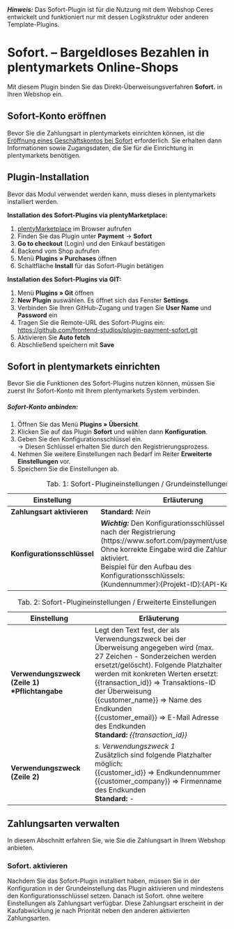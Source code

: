 <div class="alert alert-warning" role="alert">
   <strong><i>Hinweis:</strong></i> Das Sofort-Plugin ist für die Nutzung mit dem Webshop Ceres entwickelt und funktioniert nur mit dessen Logikstruktur oder anderen Template-Plugins. 
</div>

# Sofort. – Bargeldloses Bezahlen in plentymarkets Online-Shops

Mit diesem Plugin binden Sie das Direkt-Überweisungsverfahren **Sofort.** in Ihren Webshop ein.

## Sofort-Konto eröffnen

Bevor Sie die Zahlungsart in plentymarkets einrichten können, ist die [Eröffnung eines Geschäftskontos bei Sofort](https://www.sofort.com/payment/users/register) erforderlich. Sie erhalten dann Informationen sowie Zugangsdaten, die Sie für die Einrichtung in plentymarkets benötigen.

## Plugin-Installation

Bevor das Modul verwendet werden kann, muss dieses in plentymarkets installiert werden.

**Installation des Sofort-Plugins via plentyMarketplace:**

1. [plentyMarketplace](https://marketplace.plentymarkets.com/) im Browser aufrufen
2. Finden Sie das Plugin unter **Payment** → **Sofort**
3. **Go to checkout** (Login) und den Einkauf bestätigen
4. Backend vom Shop aufrufen
5. Menü **Plugins » Purchases** öffnen
6. Schaltfläche **Install** für das Sofort-Plugin betätigen

**Installation des Sofort-Plugins via GIT:**

1. Menü **Plugins » Git** öffnen
2. **New Plugin** auswählen. Es öffnet sich das Fenster **Settings**.
3. Verbinden Sie Ihren GitHub-Zugang und tragen Sie **User Name** und **Password** ein
4. Tragen Sie die Remote-URL des Sofort-Plugins ein: <https://github.com/frontend-studios/plugin-payment-sofort.git>
5. Aktivieren Sie **Auto fetch**
6. Abschließend speichern mit **Save**

## Sofort in plentymarkets einrichten

Bevor Sie die Funktionen des Sofort-Plugins nutzen können, müssen Sie zuerst Ihr Sofort-Konto mit Ihrem plentymarkets System verbinden.

##### Sofort-Konto anbinden:
  
1. Öffnen Sie das Menü **Plugins » Übersicht**.
2. Klicken Sie auf das Plugin **Sofort** und wählen dann **Konfiguration**.
3. Geben Sie den Konfigurationsschlüssel ein.  
	→ Diesen Schlüssel erhalten Sie durch den Registrierungsprozess.
4. Nehmen Sie weitere Einstellungen nach Bedarf im Reiter **Erweiterte Einstellungen** vor.
5. Speichern Sie die Einstellungen ab.

<table>
  <caption>Tab. 1: Sofort-Plugineinstellungen / Grundeinstellungen</caption>
  <thead>
    <th>
      Einstellung
    </th>
    <th>
      Erläuterung
    </th>
  </thead>
  <tbody>
    <tr>
      <td>
        <b>Zahlungsart aktivieren</b>
      </td>
      <td><b>Standard:</b> <i>Nein</i>
      </td>
    </tr>
    <tr>
      <td>
        <b>Konfigurationsschlüssel</b>
      </td>
      <td><strong><i>Wichtig:</i></strong> Den Konfigurationsschlüssel erhalten Sie nach der Registrierung (https://www.sofort.com/payment/users/register).
      <br />Ohne korrekte Eingabe wird die Zahlungsart nicht aktiviert.
      <br />Beispiel für den Aufbau des Konfigurationsschlüssels:
      <br />{Kundennummer}:{Projekt-ID}:{API-Key}
      </td>
    </tr>
  </tbody>
</table>

<table>
  <caption>Tab. 2: Sofort-Plugineinstellungen / Erweiterte Einstellungen</caption>
  <thead>
    <th>
      Einstellung
    </th>
    <th>
      Erläuterung
    </th>
  </thead>
  <tbody>
    <tr>
      <td>
        <b>Verwendungszweck (Zeile 1) *Pflichtangabe</b>
      </td>
      <td>
        Legt den Text fest, der als Verwendungszweck bei der Überweisung angegeben wird (max. 27 Zeichen - Sonderzeichen werden ersetzt/gelöscht). Folgende Platzhalter werden mit konkreten Werten ersetzt:<br />
        {{transaction_id}} => Transaktions-ID der Überweisung<br />
        {{customer_name}} => Name des Endkunden<br />
        {{customer_email}} => E-Mail Adresse des Endkunden<br />
        <b>Standard:</b> <i>{{transaction_id}}</i>
      </td>
    </tr>
    <tr>
      <td>
        <b>Verwendungszweck (Zeile 2)</b>
      </td>
      <td>
        <i>s. Verwendungszweck 1</i><br />
        Zusätzlich sind folgende Platzhalter möglich:<br />
        {{customer_id}} => Endkundennummer<br />
        {{customer_company}} => Firmenname des Endkunden<br />
        <b>Standard:</b> <i>-</i>
      </td>
    </tr>
  </tbody>
</table>

## Zahlungsarten verwalten

In diesem Abschnitt erfahren Sie, wie Sie die Zahlungsart in Ihrem Webshop anbieten.

### Sofort. aktivieren

Nachdem Sie das Sofort-Plugin installiert haben, müssen Sie in der Konfiguration in der Grundeinstellung das Plugin aktivieren und mindestens den Konfigurationsschlüssel setzen.
Danach ist Sofort. ohne weitere Einstellungen als Zahlungsart verfügbar. Diese Zahlungsart erscheint in der Kaufabwicklung je nach Priorität neben den anderen aktivierten Zahlungsarten.
